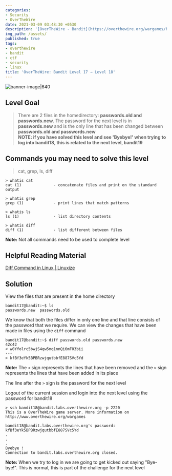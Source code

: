 ```yaml
---
categories:
- Security
- OverTheWire
date: 2021-03-09 03:48:30 +0530
description: '[OverTheWire - Bandit](https://overthewire.org/wargames/bandit/bandit18.html)'
img_path: /assets/
published: true
tags:
- overthewire
- bandit
- ctf
- security
- linux
title: 'OverTheWire: Bandit Level 17 → Level 18'
---
```


![banner-image|640](overthewire-banner.png)

## Level Goal

> There are 2 files in the homedirectory: **passwords.old and passwords.new**. The password for the next level is in **passwords.new** and is the only line that has been changed between **passwords.old and passwords.new**  
> **NOTE: if you have solved this level and see 'Byebye!' when trying to log into bandit18, this is related to the next level, bandit19**

## Commands you may need to solve this level

> cat, grep, ls, diff

```
> whatis cat  
cat (1)              - concatenate files and print on the standard output

> whatis grep  
grep (1)             - print lines that match patterns

> whatis ls  
ls (1)               - list directory contents

> whatis diff  
diff (1)             - list different between files
```

**Note:** Not all commands need to be used to complete level

## Helpful Reading Material

[Diff Command in Linux \| Linuxize](https://linuxize.com/post/diff-command-in-linux/)

## Solution

View the files that are present in the home directory

```
bandit17@bandit:~$ ls  
passwords.new  passwords.old
```

We know that both the files differ in only one line and that line consists of the password that we require. We can view the changes that have been made in files using the `diff` command

```
bandit17@bandit:~$ diff passwords.old passwords.new  
42c42  
< w0Yfolrc5bwjS4qw5mq1nnQi6mF03bii  
---  
> kfBf3eYk5BPBRzwjqutbbfE887SVc5Yd
```

**Note:** The `<` sign represents the lines that have been removed and the `>` sign represents the lines that have been added in its place

The line after the `>` sign is the password for the next level

Logout of the current session and login into the next level using the password for bandit18

```
> ssh bandit18@bandit.labs.overthewire.org -p 2220
This is a OverTheWire game server. More information on http://www.overthewire.org/wargames

bandit18@bandit.labs.overthewire.org's password: kfBf3eYk5BPBRzwjqutbbfE887SVc5Yd
.
.
.
Byebye !
Connection to bandit.labs.overthewire.org closed.
```

**Note:** When we try to log in we are going to get kicked out saying "Bye-bye!". This is normal, this is part of the challenge for the next level